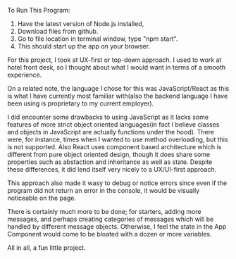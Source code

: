 To Run This Program:

1. Have the latest version of Node.js installed,
2. Download files from github.
3. Go to file location in terminal window, type "npm start".
4. This should start up the app on your browser.

For this project, I took at UX-first or top-down approach. I used to work at hotel front desk, so I thought about what I would want in terms of a smooth experience.

On a related note, the language I chose for this was JavaScript/React as this is what I have currently most familiar with(also the backend language I have been using is proprietary to my current employer).

I did encounter some drawbacks to using JavaScript as it lacks some features of more strict object oriented languages(in fact I believe classes and objects in JavaScript are actually functions under the hood). There were, for instance, times when I wanted to use method overloading, but this is not supported. Also React uses component based architecture which is different from pure object oriented design, though it does share some properties such as abstaction and inheritance as well as state. Despite these differences, it did lend itself very nicely to a UX/UI-first approach.

This approach also made it wasy to debug or notice errors since even if the program did not return an error in the console, it would be visually noticeable on the page.

There is certainly much more to be done; for starters, adding more messages, and perhaps creating categories of messages which will be handled by different message objects. Otherwise, I feel the state in the App Component would come to be bloated with a dozen or more variables.

All in all, a fun little project.
